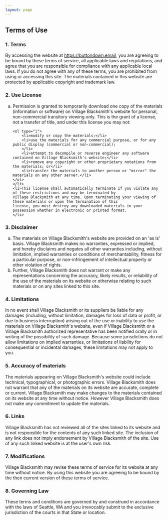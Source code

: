 ```yaml
---
layout: page
---
```


<h2>Terms of Use</h2>

<h3>1. Terms</h3>

<p>By accessing the website at&nbsp;<a href="https://buttondown.email">https://buttondown.email</a>, you are agreeing
    to be bound by these terms of service, all applicable laws and regulations, and agree that you are responsible for
    compliance with any applicable local laws. If you do not agree with any of these terms, you are prohibited from
    using or accessing this site. The materials contained in this website are protected by applicable copyright and
    trademark law.</p>

<h3>2. Use License</h3>

<ol type="a">
    <li>
    Permission is granted to temporarily download one copy of the materials (information or software) on Village
    Blacksmith's website for personal, non-commercial transitory viewing only. This is the grant of a license, not a
    transfer of title, and under this license you may not:

    <ol type="i">
        <li>modify or copy the materials;</li>
        <li>use the materials for any commercial purpose, or for any public display (commercial or non-commercial);
        </li>
        <li>attempt to decompile or reverse engineer any software contained on Village Blacksmith's website;</li>
        <li>remove any copyright or other proprietary notations from the materials; or</li>
        <li>transfer the materials to another person or "mirror" the materials on any other server.</li>
    </ol>
    </li>
    <li>This license shall automatically terminate if you violate any of these restrictions and may be terminated by
    Village Blacksmith at any time. Upon terminating your viewing of these materials or upon the termination of this
    license, you must destroy any downloaded materials in your possession whether in electronic or printed format.
    </li>

</ol>

<h3>3. Disclaimer</h3>

<ol type="a">
    <li>The materials on Village Blacksmith's website are provided on an 'as is' basis. Village Blacksmith makes no
    warranties, expressed or implied, and hereby disclaims and negates all other warranties including, without
    limitation, implied warranties or conditions of merchantability, fitness for a particular purpose, or
    non-infringement of intellectual property or other violation of rights.
    </li>
    <li>Further, Village Blacksmith does not warrant or make any representations concerning the accuracy, likely
    results, or reliability of the use of the materials on its website or otherwise relating to such materials or on
    any sites linked to this site.
    </li>
</ol>

<h3>4. Limitations</h3>

<p>In no event shall Village Blacksmith or its suppliers be liable for any damages (including, without limitation,
    damages for loss of data or profit, or due to business interruption) arising out of the use or inability to use
    the materials on Village Blacksmith's website, even if Village Blacksmith or a Village Blacksmith authorized
    representative has been notified orally or in writing of the possibility of such damage. Because some
    jurisdictions do not allow limitations on implied warranties, or limitations of liability for consequential or
    incidental damages, these limitations may not apply to you.</p>

<h3>5. Accuracy of materials</h3>

<p>The materials appearing on Village Blacksmith's website could include technical, typographical, or photographic
    errors. Village Blacksmith does not warrant that any of the materials on its website are accurate, complete or
    current. Village Blacksmith may make changes to the materials contained on its website at any time without notice.
    However Village Blacksmith does not make any commitment to update the materials.</p>

<h3>6. Links</h3>

<p>Village Blacksmith has not reviewed all of the sites linked to its website and is not responsible for the
    contents of any such linked site. The inclusion of any link does not imply endorsement by Village Blacksmith of
    the site. Use of any such linked website is at the user's own risk.</p>

<h3>7. Modifications</h3>

<p>Village Blacksmith may revise these terms of service for its website at any time without notice. By using this
    website you are agreeing to be bound by the then current version of these terms of service.</p>

<h3>8. Governing Law</h3>

<p>These terms and conditions are governed by and construed in accordance with the laws of Seattle, WA and you
    irrevocably submit to the exclusive jurisdiction of the courts in that State or location.</p>
